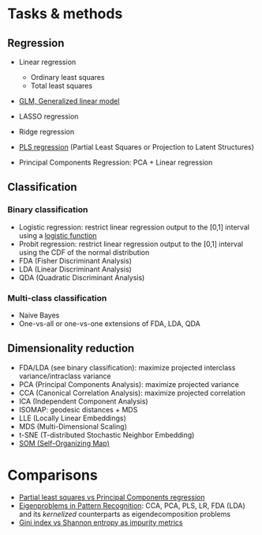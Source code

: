 # Tasks & methods
## Regression
- Linear regression
  - Ordinary least squares
  - Total least squares
- [GLM, Generalized linear model](https://en.wikipedia.org/wiki/Generalized_linear_model)
- LASSO regression
- Ridge regression

- [PLS regression](https://personal.utdallas.edu/~herve/Abdi-PLS-pretty.pdf) (Partial Least Squares or Projection to Latent Structures)
- Principal Components Regression: PCA + Linear regression

## Classification
### Binary classification
- Logistic regression: restrict linear regression output to the [0,1] interval using a [logistic function](https://en.wikipedia.org/wiki/Logistic_function)
- Probit regression: restrict linear regression output to the [0,1] interval using the CDF of the normal distribution
- FDA (Fisher Discriminant Analysis)
- LDA (Linear Discriminant Analysis)
- QDA (Quadratic Discriminant Analysis)

### Multi-class classification
- Naive Bayes
- One-vs-all or one-vs-one extensions of FDA, LDA, QDA

## Dimensionality reduction
- FDA/LDA (see binary classification): maximize projected interclass variance/intraclass variance
- PCA (Principal Components Analysis): maximize projected variance
- CCA (Canonical Correlation Analysis): maximize projected correlation
- ICA (Independent Component Analysis)
- ISOMAP: geodesic distances + MDS
- LLE (Locally Linear Embeddings)
- MDS (Multi-Dimensional Scaling)
- t-SNE (T-distributed Stochastic Neighbor Embedding)
- [SOM (Self-Organizing Map)](https://en.wikipedia.org/wiki/Self-organizing_map)

# Comparisons
- [Partial least squares vs Principal Components regression](https://www.mathworks.com/help/stats/examples/partial-least-squares-regression-and-principal-components-regression.html)
- [Eigenproblems in Pattern Recognition](http://www.ofai.at/~roman.rosipal/Papers/eig_book04.pdf): CCA, PCA, PLS, LR, FDA (LDA) and its *kernelized* counterparts as eigendecomposition problems
- [Gini index vs Shannon entropy as impurity metrics](https://www.unine.ch/files/live/sites/imi/files/shared/documents/papers/Gini_index_fulltext.pdf)
